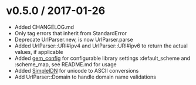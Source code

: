 v0.5.0 / 2017-01-26
======================

  * Added CHANGELOG.md
  * Only tag errors that inherit from StandardError 
  * Deprecate UrlParser.new, is now UrlParser.parse 
  * Added UrlParser::URI#ipv4 and UrlParser::URI#ipv6 to return the actual values, if applicable 
  * Added [gem_config](https://github.com/krautcomputing/gem_config) for configurable library settings :default_scheme and :scheme_map, see README.md for usage 
  * Added [SimpleIDN](https://github.com/mmriis/simpleidn) for unicode to ASCII conversions 
  * Add UrlParser::Domain to handle domain name validations
